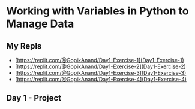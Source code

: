 # Working with Variables in Python to Manage Data
## My Repls
* [https://replit.com/@GopikAnand/Day1-Exercise-1](Day1-Exercise-1)
* [https://replit.com/@GopikAnand/Day1-Exercise-2](Day1-Exercise-2)
* [https://replit.com/@GopikAnand/Day1-Exercise-3](Day1-Exercise-3)
* [https://replit.com/@GopikAnand/Day1-Exercise-4](Day1-Exercise-4)

## Day 1 - Project
